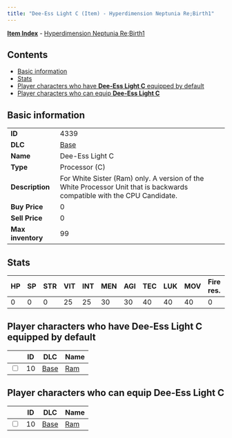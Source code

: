 ```yaml
---
title: "Dee-Ess Light C (Item) - Hyperdimension Neptunia Re;Birth1"
---
```


[**Item Index**](/neptunia/rb1/item/index.html) - [Hyperdimension Neptunia Re;Birth1](/neptunia/rb1)

## Contents

- [Basic information](#basic-information)
- [Stats](#stats)
- [Player characters who have **Dee-Ess Light C** equipped by default](#player-characters-who-have-dee-ess-light-c-equipped-by-default)
- [Player characters who can equip **Dee-Ess Light C**](#player-characters-who-can-equip-dee-ess-light-c)

## Basic information

|   |   |
| -- | -- |
| **ID** | 4339 |
| **DLC** | [Base](/neptunia/rb1/dlc/1-base.html) |
| **Name** | Dee-Ess Light C |
| **Type** | Processor (C) |
| **Description** | For White Sister (Ram) only. A version of the White Processor Unit that is backwards compatible with the CPU Candidate. |
| **Buy Price** | 0 |
| **Sell Price** | 0 |
| **Max inventory** | 99 |


## Stats

| HP | SP | STR | VIT | INT | MEN | AGI | TEC | LUK | MOV | Fire res. | Ice res. | Wind res. | Lightning res. |
| -- | -- | --- | --- | --- | --- | --- | --- | --- | --- | --------- | -------- | --------- | -------------- |
| 0 | 0 | 0 | 25 | 25 | 30 | 30 | 40 | 40 | 40 | 0 | 0 | 0 | 0 |


## Player characters who have **Dee-Ess Light C** equipped by default

|    | ID | DLC | Name |
| -- | -- | --- | ---- |
| <input type="checkbox" id="rb1-player-1-10" class="trackbox" /> | 10 | [Base](/neptunia/rb1/dlc/1-base.html) | [Ram](/neptunia/rb1/player/1-10-ram.html) |


## Player characters who can equip **Dee-Ess Light C**

|    | ID | DLC | Name |
| -- | -- | --- | ---- |
| <input type="checkbox" id="rb1-player-1-10" class="trackbox" /> | 10 | [Base](/neptunia/rb1/dlc/1-base.html) | [Ram](/neptunia/rb1/player/1-10-ram.html) |

